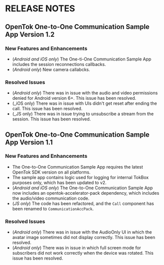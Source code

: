# RELEASE NOTES

## OpenTok One-to-One Communication Sample App Version 1.2

### New Features and Enhancements

  - (_Android and iOS only_) The One-ti-One Communication Sample App includes the session reconnections callbacks.
  - (_Android only_) New camera callabcks.

### Resolved Issues

  - (_Android only_) There was in issue with the audio and video permissions denied for Android version 6+. This issue has been resolved.
  - (_iOS only) There was in issue with UIs didn't get reset after ending the call. This issue has been resolved.
  - (_JS only) There was in issue trying to unsubscribe a stream from the session. This issue has been resolved.

## OpenTok One-to-One Communication Sample App Version 1.1

### New Features and Enhancements

  - The One-to-One Communication Sample App requires the latest OpenTok SDK version on all platforms.
  - The sample app contains logic used for logging for internal TokBox purposes only, which has been updated to v2. 
  - (_Android and iOS only_) The One-to-One Communication Sample App now includes an opentok-accelerator-pack dependency, which includes the audio/video communication code.
  - (_JS only_) The code has been refactored, and the `Call` component has been renamed to `CommunicationAccPack`.


### Resolved Issues

  - (_Android only_) There was in issue with the AudioOnly UI in which the avatar image sometimes did not display correctly. This issue has been resolved.
  - (_Android only_) There was in issue in which full screen mode for subscribers did not work correctly when the device was rotated. This issue has been resolved.
